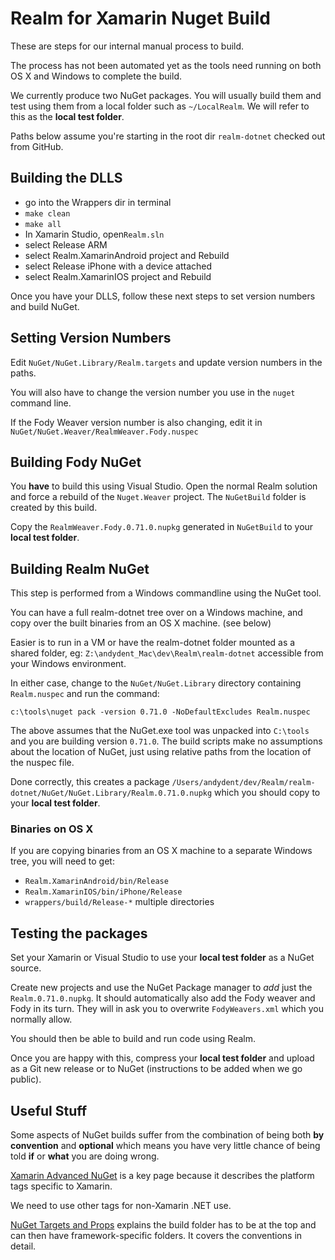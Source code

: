 Realm for Xamarin Nuget Build
==============================

These are steps for our internal manual process to build.

The process has not been automated yet as the tools need running on both OS X and Windows to complete the build.

We currently produce two NuGet packages. You will usually build them and test using them from a local folder such as `~/LocalRealm`. We will refer to this as the **local test folder**.

Paths below assume you're starting in the root dir `realm-dotnet` checked out from GitHub.

Building the DLLS
-----------------

* go into the Wrappers dir in terminal
* `make clean`
* `make all`
* In Xamarin Studio, open`Realm.sln`
* select Release ARM
* select Realm.XamarinAndroid project and Rebuild
* select Release iPhone with a device attached
* select Realm.XamarinIOS project and Rebuild

Once you have your DLLS, follow these next steps to set version numbers and build NuGet.


Setting Version Numbers
-----------------------
Edit `NuGet/NuGet.Library/Realm.targets` and update version numbers in the paths.

You will also have to change the version number you use in the `nuget` command line.

If the Fody Weaver version number is also changing, edit it in `NuGet/NuGet.Weaver/RealmWeaver.Fody.nuspec`


Building Fody NuGet
-------------------
You **have** to build this using Visual Studio. Open the normal Realm solution and force a rebuild of the `Nuget.Weaver` project. The `NuGetBuild` folder is created by this build.

Copy the `RealmWeaver.Fody.0.71.0.nupkg` generated in `NuGetBuild` to your **local test folder**.

Building Realm NuGet
--------------------
This step is performed from a Windows commandline using the NuGet tool.

You can have a full realm-dotnet tree over on a Windows machine, and copy over the built binaries from an OS X machine. (see below)

Easier is to run in a VM or have the realm-dotnet folder mounted as a shared folder, eg:
`Z:\andydent_Mac\dev\Realm\realm-dotnet` accessible from your Windows environment.

In either case, change to the `NuGet/NuGet.Library` directory containing `Realm.nuspec` and run the command:

`c:\tools\nuget pack -version 0.71.0 -NoDefaultExcludes Realm.nuspec`

The above assumes that the NuGet.exe tool was unpacked into `C:\tools` and you are building version `0.71.0`. The build scripts make no assumptions about the location of NuGet, just using relative paths from the location of the nuspec file.

Done correctly, this creates a package `/Users/andydent/dev/Realm/realm-dotnet/NuGet/NuGet.Library/Realm.0.71.0.nupkg` which you should copy to your **local test folder**.

### Binaries on OS X
If you are copying binaries from an OS X machine to a separate Windows tree, you will need to get:

* `Realm.XamarinAndroid/bin/Release`
* `Realm.XamarinIOS/bin/iPhone/Release`
* `wrappers/build/Release-*` multiple directories

Testing the packages
--------------------
Set your Xamarin or Visual Studio to use your **local test folder** as a NuGet source.

Create new projects and use the NuGet Package manager to _add_ just the `Realm.0.71.0.nupkg`. It should automatically also add the Fody weaver and Fody in its turn. They will in ask you to overwrite `FodyWeavers.xml` which you normally allow.

You should then be able to build and run code using Realm.

Once you are happy with this, compress your **local test folder** and upload as a Git new release or to NuGet (instructions to be added when we go public).

Useful Stuff
-------------
Some aspects of NuGet builds suffer from the combination of being both **by convention** and **optional** which means you have very little chance of being told **if** or **what** you are doing wrong.


[Xamarin Advanced NuGet](https://developer.xamarin.com/guides/cross-platform/advanced/nuget/) is a key page because it describes the platform tags specific to Xamarin.

We need to use other tags for non-Xamarin .NET use.

[NuGet Targets and Props](https://docs.nuget.org/release-notes/nuget-2.5#automatic-import-of-msbuild-targets-and-props-files) explains the build folder has to be at the top and can then have framework-specific folders. It covers the conventions in detail.